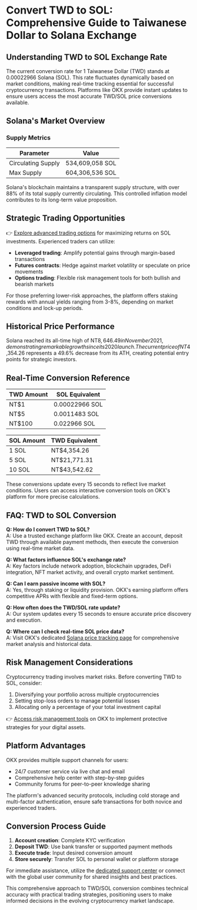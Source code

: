 # Convert TWD to SOL: Comprehensive Guide to Taiwanese Dollar to Solana Exchange

## Understanding TWD to SOL Exchange Rate
The current conversion rate for 1 Taiwanese Dollar (TWD) stands at 0.00022966 Solana (SOL). This rate fluctuates dynamically based on market conditions, making real-time tracking essential for successful cryptocurrency transactions. Platforms like OKX provide instant updates to ensure users access the most accurate TWD/SOL price conversions available.

## Solana's Market Overview
### Supply Metrics
| Parameter          | Value                |
|---------------------|----------------------|
| Circulating Supply  | 534,609,058 SOL      |
| Max Supply          | 604,306,536 SOL      |

Solana's blockchain maintains a transparent supply structure, with over 88% of its total supply currently circulating. This controlled inflation model contributes to its long-term value proposition.

## Strategic Trading Opportunities
👉 [Explore advanced trading options](https://bit.ly/okx-bonus) for maximizing returns on SOL investments. Experienced traders can utilize:
- **Leveraged trading**: Amplify potential gains through margin-based transactions
- **Futures contracts**: Hedge against market volatility or speculate on price movements
- **Options trading**: Flexible risk management tools for both bullish and bearish markets

For those preferring lower-risk approaches, the platform offers staking rewards with annual yields ranging from 3-8%, depending on market conditions and lock-up periods.

## Historical Price Performance
Solana reached its all-time high of NT$8,646.49 in November 2021, demonstrating remarkable growth since its 2020 launch. The current price of NT$4,354.26 represents a 49.6% decrease from its ATH, creating potential entry points for strategic investors.

## Real-Time Conversion Reference
| TWD Amount | SOL Equivalent       |
|------------|----------------------|
| NT$1       | 0.00022966 SOL       |
| NT$5       | 0.0011483 SOL        |
| NT$100     | 0.022966 SOL         |

| SOL Amount | TWD Equivalent       |
|------------|----------------------|
| 1 SOL      | NT$4,354.26          |
| 5 SOL      | NT$21,771.31         |
| 10 SOL     | NT$43,542.62         |

These conversions update every 15 seconds to reflect live market conditions. Users can access interactive conversion tools on OKX's platform for more precise calculations.

## FAQ: TWD to SOL Conversion

**Q: How do I convert TWD to SOL?**  
A: Use a trusted exchange platform like OKX. Create an account, deposit TWD through available payment methods, then execute the conversion using real-time market data.

**Q: What factors influence SOL's exchange rate?**  
A: Key factors include network adoption, blockchain upgrades, DeFi integration, NFT market activity, and overall crypto market sentiment.

**Q: Can I earn passive income with SOL?**  
A: Yes, through staking or liquidity provision. OKX's earning platform offers competitive APRs with flexible and fixed-term options.

**Q: How often does the TWD/SOL rate update?**  
A: Our system updates every 15 seconds to ensure accurate price discovery and execution.

**Q: Where can I check real-time SOL price data?**  
A: Visit OKX's dedicated [Solana price tracking page](https://bit.ly/okx-bonus) for comprehensive market analysis and historical data.

## Risk Management Considerations
Cryptocurrency trading involves market risks. Before converting TWD to SOL, consider:
1. Diversifying your portfolio across multiple cryptocurrencies
2. Setting stop-loss orders to manage potential losses
3. Allocating only a percentage of your total investment capital

👉 [Access risk management tools](https://bit.ly/okx-bonus) on OKX to implement protective strategies for your digital assets.

## Platform Advantages
OKX provides multiple support channels for users:
- 24/7 customer service via live chat and email
- Comprehensive help center with step-by-step guides
- Community forums for peer-to-peer knowledge sharing

The platform's advanced security protocols, including cold storage and multi-factor authentication, ensure safe transactions for both novice and experienced traders.

## Conversion Process Guide
1. **Account creation**: Complete KYC verification
2. **Deposit TWD**: Use bank transfer or supported payment methods
3. **Execute trade**: Input desired conversion amount
4. **Store securely**: Transfer SOL to personal wallet or platform storage

For immediate assistance, utilize the [dedicated support center](https://bit.ly/okx-bonus) or connect with the global user community for shared insights and best practices.

This comprehensive approach to TWD/SOL conversion combines technical accuracy with practical trading strategies, positioning users to make informed decisions in the evolving cryptocurrency market landscape.